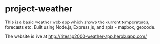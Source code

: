 # project-weather

This is a basic weather web app which shows the current temperatures, forecasts etc. Built using Node.js, Express.js,
and apis - mapbox, geocode.

The website is live at http://riteshp2000-weather-app.herokuapp.com/
